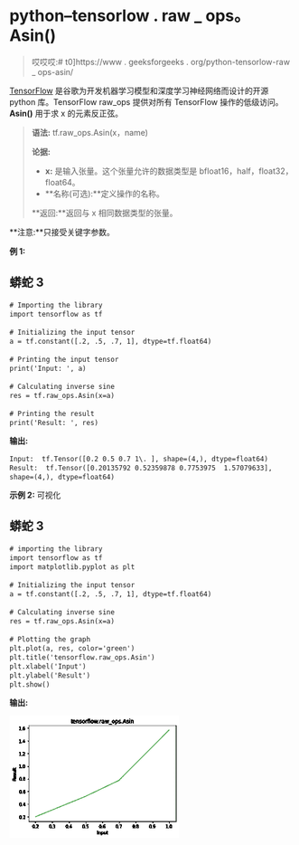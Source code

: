 # python–tensorlow . raw _ ops。Asin()

> 哎哎哎:# t0]https://www . geeksforgeeks . org/python-tensorlow-raw _ ops-asin/

[TensorFlow](https://www.geeksforgeeks.org/introduction-to-tensorflow/) 是谷歌为开发机器学习模型和深度学习神经网络而设计的开源 python 库。TensorFlow raw_ops 提供对所有 TensorFlow 操作的低级访问。 **Asin()** 用于求 x 的元素反正弦。

> **语法:** tf.raw_ops.Asin(x，name)
> 
> **论据:**
> 
> *   **x:** 是输入张量。这个张量允许的数据类型是 bfloat16，half，float32，float64。
> *   **名称(可选):**定义操作的名称。
>     
> 
> **返回:**返回与 x 相同数据类型的张量。

**注意:**只接受关键字参数。

**例 1:**

## 蟒蛇 3

```
# Importing the library
import tensorflow as tf

# Initializing the input tensor
a = tf.constant([.2, .5, .7, 1], dtype=tf.float64)

# Printing the input tensor
print('Input: ', a)

# Calculating inverse sine
res = tf.raw_ops.Asin(x=a)

# Printing the result
print('Result: ', res)
```

**输出:**

```
Input:  tf.Tensor([0.2 0.5 0.7 1\. ], shape=(4,), dtype=float64)
Result:  tf.Tensor([0.20135792 0.52359878 0.7753975  1.57079633], shape=(4,), dtype=float64)

```

**示例 2:** 可视化

## 蟒蛇 3

```
# importing the library
import tensorflow as tf
import matplotlib.pyplot as plt

# Initializing the input tensor
a = tf.constant([.2, .5, .7, 1], dtype=tf.float64)

# Calculating inverse sine
res = tf.raw_ops.Asin(x=a)

# Plotting the graph
plt.plot(a, res, color='green')
plt.title('tensorflow.raw_ops.Asin')
plt.xlabel('Input')
plt.ylabel('Result')
plt.show()
```

**输出:**

![](img/48478466c941c61061a551e921df4bb4.png)